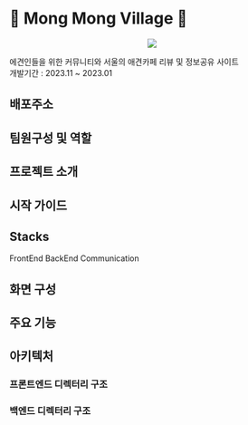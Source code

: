 

<h1>🐶 Mong Mong Village 🐶</h1>
<div align="center">
  <a href="https://hits.seeyoufarm.com"><img src="https://hits.seeyoufarm.com/api/count/incr/badge.svg?url=https%3A%2F%2Fgithub.com%2Felice-final-team6&count_bg=%23FFD100&title_bg=%23555555&icon=datadog.svg&icon_color=%23FFD100&title=hits&edge_flat=false"/></a>
</div>

에견인들을 위한 커뮤니티와 서울의 애견카페 리뷰 및 정보공유 사이트<br/>
개발기간 : 2023.11 ~ 2023.01



## 배포주소
## 팀원구성 및 역할
## 프로젝트 소개
## 시작 가이드
## Stacks
FrontEnd
BackEnd
Communication
## 화면 구성
## 주요 기능
## 아키텍처
### 프론트엔드 디렉터리 구조 
### 백엔드 디렉터리 구조

